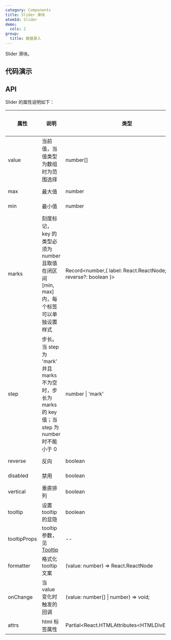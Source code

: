 ```yaml
---
category: Components
title: Slider 滑块
atomId: Slider
demo:
  cols: 2
group:
  title: 数据录入
---
```


Slider 滑块。

## 代码演示

<!-- prettier-ignore -->
<code src="./demo/basic.tsx"></code>
<code src="./demo/reverse.tsx"></code>
<code src="./demo/step.tsx"></code>
<code src="./demo/tooltip.tsx"></code>
<code src="./demo/formatter.tsx"></code>
<code src="./demo/disabled.tsx"></code>
<code src="./demo/vertical.tsx"></code>
<code src="./demo/range.tsx"></code>
<code src="./demo/marks.tsx"></code>
<code src="./demo/step-mark.tsx"></code>
<code src="./demo/ranges.tsx"></code>

## API

Slider 的属性说明如下：

| 属性         | 说明                                                                                                | 类型                                                         | 默认值 | 版本 |
| ------------ | --------------------------------------------------------------------------------------------------- | ------------------------------------------------------------ | ------ | ---- |
| value        | 当前值，当值类型为数组时为范围选择                                                                  | number[]                                                     | 0      | --   |
| max          | 最大值                                                                                              | number                                                       | 100    | --   |
| min          | 最小值                                                                                              | number                                                       | 0      | --   |
| marks        | 刻度标记，key 的类型必须为 number 且取值在闭区间 \[min, max\] 内，每个标签可以单独设置样式          | Record<number,{ label: React.ReactNode; reverse?: boolean }> | --     | --   |
| step         | 步长。当 step 为 'mark' 并且 marks 不为空时，步长为 marks 的 key 值；当 step 为 number 时不能小于 0 | number \| 'mark'                                             | 1      | --   |
| reverse      | 反向                                                                                                | boolean                                                      | --     | --   |
| disabled     | 禁用                                                                                                | boolean                                                      | --     | --   |
| vertical     | 垂直排列                                                                                            | boolean                                                      | --     | --   |
| tooltip      | 设置 tooltip 的显隐                                                                                 | boolean                                                      | true   | --   |
| tooltipProps | tooltip 参数，见 [Tooltip](./tooltip#api)                                                           | --                                                           | --     | --   |
| formatter    | 格式化 tooltip 文案                                                                                 | (value: number) => React.ReactNode                           | --     | --   |
| onChange     | 当 value 变化时触发的回调                                                                           | (value: number[] \| number) => void;                         | --     | --   |
| attrs        | html 标签属性                                                                                       | Partial\<React.HTMLAttributes\<HTMLDivElement>>              | --     | --   |
